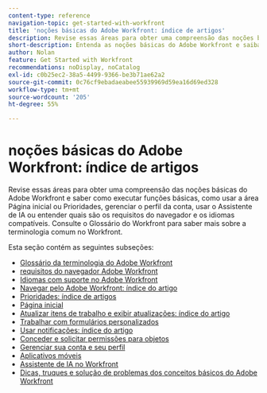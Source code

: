 ```yaml
---
content-type: reference
navigation-topic: get-started-with-workfront
title: 'noções básicas do Adobe Workfront: índice de artigos'
description: Revise essas áreas para obter uma compreensão das noções básicas do Adobe Workfront e saber como executar funções básicas, como usar a área Página inicial ou Prioridades, gerenciar o perfil da conta, usar o Assistente de IA ou entender quais são os requisitos do navegador e os idiomas compatíveis. Consulte o Glossário do Workfront para saber mais sobre a terminologia comum no Workfront.
short-description: Entenda as noções básicas do Adobe Workfront e saiba como executar funções básicas.
author: Nolan
feature: Get Started with Workfront
recommendations: noDisplay, noCatalog
exl-id: c0b25ec2-38a5-4499-9366-be3b71ae62a2
source-git-commit: 0c76cf9ebadaeabee55939969d59ea16d69ed328
workflow-type: tm+mt
source-wordcount: '205'
ht-degree: 55%

---
```


# noções básicas do Adobe Workfront: índice de artigos

<!--Audited: 01/2025-->

Revise essas áreas para obter uma compreensão das noções básicas do Adobe Workfront e saber como executar funções básicas, como usar a área Página inicial ou Prioridades, gerenciar o perfil da conta, usar o Assistente de IA ou entender quais são os requisitos do navegador e os idiomas compatíveis. Consulte o Glossário do Workfront para saber mais sobre a terminologia comum no Workfront.

Esta seção contém as seguintes subseções:

* [Glossário da terminologia do Adobe Workfront](../workfront-basics/navigate-workfront/workfront-navigation/workfront-terminology-glossary.md)
* [requisitos do navegador Adobe Workfront](../workfront-basics/workfront-browser-requirements.md)
* [Idiomas com suporte no Adobe Workfront](../workfront-basics/supported-languages-in-workfront.md)
* [Navegar pelo Adobe Workfront: índice do artigo](../workfront-basics/navigate-workfront/navigate-workfront.md)
* [Prioridades: índice de artigos](/help/quicksilver/workfront-basics/priorities/priorities-toc.md)
* [Página inicial](../workfront-basics/using-home/home.md)
* [Atualizar itens de trabalho e exibir atualizações: índice do artigo](../workfront-basics/updating-work-items-and-viewing-updates/update-work-items-and-view-updates.md)
* [Trabalhar com formulários personalizados](../workfront-basics/work-with-custom-forms/work-with-custom-forms.md)
* [Usar notificações: índice do artigo](../workfront-basics/using-notifications/use-notifications.md)
* [Conceder e solicitar permissões para objetos](../workfront-basics/grant-and-request-access-to-objects/grant-and-request-access-to-objects.md)
* [Gerenciar sua conta e seu perfil](../workfront-basics/manage-your-account-and-profile/manage-your-account-and-profile.md)
* [Aplicativos móveis](../workfront-basics/mobile-apps/mobile-apps.md)
* [Assistente de IA no Workfront](/help/quicksilver/workfront-basics/ai-assistant/ai-assistant.md)
* [Dicas, truques e solução de problemas dos conceitos básicos do Adobe Workfront](../workfront-basics/tips-tricks-and-troubleshooting/tips-tricks-troubleshooting-basics.md)
